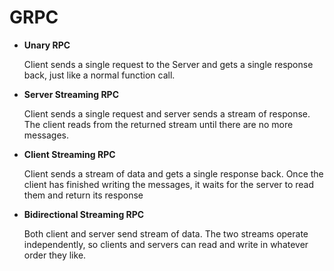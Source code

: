 # GRPC


- **Unary RPC**

    Client sends a single request to the Server and gets a single response back, just like a normal function call.

- **Server Streaming RPC**

  Client sends a single request and server sends a stream of response. The client reads from the returned stream until there are no more messages.

- **Client Streaming RPC**

  Client sends a stream of data and gets a single response back. Once the client has finished writing the messages, it waits for the server to read them and return its response

- **Bidirectional Streaming RPC**

  Both client and server send stream of data. The two streams operate independently, so clients and servers can read and write in whatever order they like.